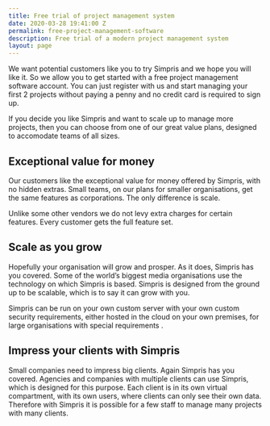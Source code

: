 ```yaml
---
title: Free trial of project management system
date: 2020-03-28 19:41:00 Z
permalink: free-project-management-software
description: Free trial of a modern project management system
layout: page
---
```


We want potential customers like you to try Simpris and we hope you will like it. So we allow you to get started with a free project management software account. You can just register with us and start managing your first 2 projects without paying a penny and no credit card is required to sign up.

If you decide you like Simpris and want to scale up to manage more projects, then you can choose from one of our great value plans, designed to accomodate teams of all sizes.

## Exceptional value for money
Our customers like the exceptional value for money offered by Simpris, with no hidden extras. Small teams, on our plans for smaller organisations, get the same features as corporations. The only difference is scale.

Unlike some other vendors we do not levy extra charges for certain features. Every customer gets the full feature set.

## Scale as you grow
Hopefully your organisation will grow and prosper. As it does, Simpris has you covered. Some of the world’s biggest media organisations use the technology on which Simpris is based. Simpris is designed from the ground up to be scalable, which is to say it can grow with you.

Simpris can be run on your own custom server with your own custom security requirements, either hosted in the cloud on your own premises, for large organisations with special requirements .

## Impress your clients with Simpris
Small companies need to impress big clients. Again Simpris has you covered. Agencies and companies with multiple clients can use Simpris, which  is designed for this purpose. Each client is in its own virtual compartment, with its own users, where clients can only see their own data. Therefore with Simpris it is possible for a few staff to manage many projects with many clients.